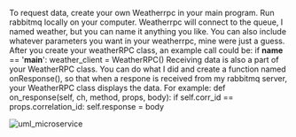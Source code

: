 To request data, create your own Weatherrpc in your main program. Run rabbitmq locally on your computer. Weatherrpc will connect to the queue, I named weather, but you can name it anything you like. You can also include whatever parameters you want in your weatherrpc, mine were just a guess. After you create your weatherRPC class, an example call could be: 
if __name__ == '__main__':
    weather_client = WeatherRPC()
Receiving data is also a part of your WeatherRPC class. You can do what I did and create a function named onResponse(), so that when a respone is received from my rabbitmq server, your WeatherRPC class displays the data. For example:
def on_response(self, ch, method, props, body):
        if self.corr_id == props.correlation_id:
            self.response = body

![uml_microservice](https://github.com/user-attachments/assets/52dd4ba8-9eae-4804-9d48-db2a19371919)
